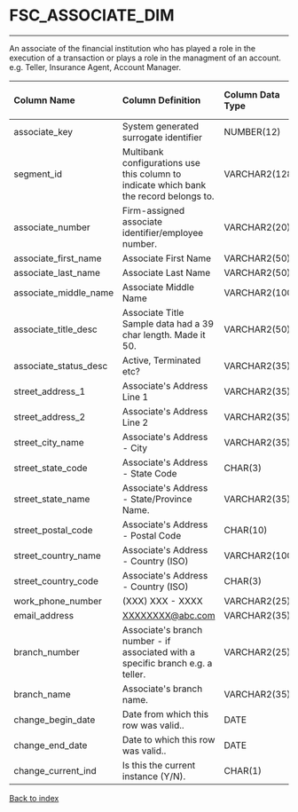 # FSC_ASSOCIATE_DIM

---

An associate of the financial institution who has played a role in the execution of a transaction or plays a role in the managment of an account.  e.g. Teller, Insurance Agent, Account Manager.

| Column Name           | Column Definition                                                                      | Column Data Type   | Column Null Option   | PK   | FK   |
|:----------------------|:---------------------------------------------------------------------------------------|:-------------------|:---------------------|:-----|:-----|
| associate_key         | System generated surrogate identifier                                                  | NUMBER(12)         | Not Null             | Yes  | No   |
| segment_id            | Multibank configurations use this column to indicate which bank the record belongs to. | VARCHAR2(128)      | Not Null             | Yes  | No   |
| associate_number      | Firm-assigned associate identifier/employee number.                                    | VARCHAR2(20)       | Null                 | No   | No   |
| associate_first_name  | Associate First Name                                                                   | VARCHAR2(50)       | Null                 | No   | No   |
| associate_last_name   | Associate Last Name                                                                    | VARCHAR2(50)       | Null                 | No   | No   |
| associate_middle_name | Associate Middle Name                                                                  | VARCHAR2(100)      | Null                 | No   | No   |
| associate_title_desc  | Associate Title Sample data had a 39 char length.  Made it 50.                         | VARCHAR2(50)       | Null                 | No   | No   |
| associate_status_desc | Active, Terminated etc?                                                                | VARCHAR2(35)       | Null                 | No   | No   |
| street_address_1      | Associate's Address Line 1                                                             | VARCHAR2(35)       | Null                 | No   | No   |
| street_address_2      | Associate's Address Line 2                                                             | VARCHAR2(35)       | Null                 | No   | No   |
| street_city_name      | Associate's Address - City                                                             | VARCHAR2(35)       | Null                 | No   | No   |
| street_state_code     | Associate's Address - State Code                                                       | CHAR(3)            | Null                 | No   | No   |
| street_state_name     | Associate's Address - State/Province Name.                                             | VARCHAR2(35)       | Null                 | No   | No   |
| street_postal_code    | Associate's Address - Postal Code                                                      | CHAR(10)           | Null                 | No   | No   |
| street_country_name   | Associate's Address - Country (ISO)                                                    | VARCHAR2(100)      | Null                 | No   | No   |
| street_country_code   | Associate's Address - Country (ISO)                                                    | CHAR(3)            | Null                 | No   | No   |
| work_phone_number     | (XXX) XXX - XXXX                                                                       | VARCHAR2(25)       | Null                 | No   | No   |
| email_address         | XXXXXXXX@abc.com                                                                       | VARCHAR2(35)       | Null                 | No   | No   |
| branch_number         | Associate's branch number - if associated with a specific branch e.g. a teller.        | VARCHAR2(25)       | Null                 | No   | No   |
| branch_name           | Associate's branch name.                                                               | VARCHAR2(35)       | Null                 | No   | No   |
| change_begin_date     | Date from which this row was valid..                                                   | DATE               | Null                 | No   | No   |
| change_end_date       | Date to which this row was valid..                                                     | DATE               | Not Null             | No   | No   |
| change_current_ind    | Is this the current instance (Y/N).                                                    | CHAR(1)            | Not Null             | No   | No   |

[Back to index](./index.md)